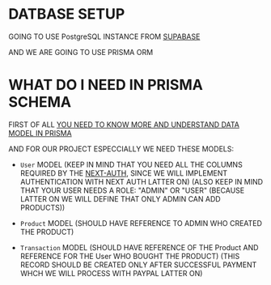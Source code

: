 # DATBASE SETUP

GOING TO USE PostgreSQL INSTANCE FROM [SUPABASE](https://supabase.io/)

AND WE ARE GOING TO USE PRISMA ORM

# WHAT DO I NEED IN PRISMA SCHEMA

FIRST OF ALL [YOU NEED TO KNOW MORE AND UNDERSTAND DATA MODEL IN PRISMA](https://www.prisma.io/docs/concepts/components/prisma-schema/data-model)

AND FOR OUR PROJECT ESPECCIALLY WE NEED THESE MODELS:

- `User` MODEL (KEEP IN MIND THAT YOU NEED ALL THE COLUMNS REQUIRED BY THE [NEXT-AUTH](https://next-auth.js.org/adapters/prisma#setup), SINCE WE WILL IMPLEMENT AUTHENTICATION WITH NEXT AUTH LATTER ON) (ALSO KEEP IN MIND THAT YOUR USER NEEDS A ROLE: "ADMIN" OR "USER" (BECAUSE LATTER ON WE WILL DEFINE THAT ONLY ADMIN CAN ADD PRODUCTS))

- `Product` MODEL (SHOULD HAVE REFERENCE TO ADMIN WHO CREATED THE PRODUCT)

- `Transaction` MODEL (SHOULD HAVE REFERENCE OF THE Product AND REFERENCE FOR THE User WHO BOUGHT THE PRODUCT) (THIS RECORD SHOULD BE CREATED ONLY AFTER SUCCESSFUL PAYMENT WHCH WE WILL PROCESS WITH PAYPAL LATTER ON)